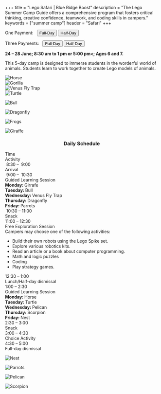 +++
title = "Lego Safari | Blue Ridge Boost"
description = "The Lego Summer Camp Guide offers a comprehensive program that fosters critical thinking, creative confidence, teamwork, and coding skills in campers."
keywords = ["summer camp"]
header = "Safari"
+++

<p></p>

<div class="container">
    <div class="row pb-1">
        <div class="col-4">
            <p> One Payment: &nbsp;
                <a href="https://summer-24-ages-6-to-7-full-day.cheddarup.com"><button class="button-8s" role="button">Full-Day</button></a>  <a href="https://summer-24-ages-6-and-7-half-day.cheddarup.com"><button class="button-8s" role="button">Half-Day</button></a>
            </p>
            <p> Three Payments: &nbsp;
                <a href="https://summer-24-ages-6-and-7-full-day-3-payments.cheddarup.com"><button class="button-8s" role="button">Full-Day</button></a>  <a href="https://summer-24-ages-6-and-7-half-day-3-payments.cheddarup.com"><button class="button-8s" role="button">Half-Day</button></a> <br>
            </p>
        </div>
        <div class="col-8">
            <p><b>24 &ndash; 28 June; 8:30 am to 1 pm or 5:00 pm<; Ages 6 and 7.</b></p>
            <p>This 5-day camp is designed to immerse students in the worderful world of animals. Students learn to work together to create Lego models of animals.
            </p>
        </div>
    </div>
    <div class="row pb-1">
        <div class="col-3"><img src="/images/camps/safari/horse.jpg" alt="Horse" class="img-fluid"></div>
        <div class="col-3"><img src="/images/camps/safari/gorilla.jpg" alt="Gorilla" class="img-fluid"></div>
        <div class="col-3"><img src="/images/camps/safari/venus_fly_trap.jpg" alt="Venus Fly Trap" class="img-fluid"></div>
        <div class="col-3"><img src="/images/camps/safari/turtle.jpg" alt="Turtle" class="img-fluid"></div>
    </div>
    <div class="row pb-1">
        <div class="col-3">
            <div class="v-stack p-2">
                <p></p>
                <div><img src="/images/camps/safari/bull.jpg" alt="Bull" class="img-fluid"> </div>
                <p></p>
                <div><img src="/images/camps/safari/dragonfly.jpg" alt="Dragonfly" class="img-fluid"> </div>
                <p></p>
                <div><img src="/images/camps/safari/frogs.jpg" alt="Frogs" class="img-fluid"> </div>
                <p></p>
                <div><img src="/images/camps/safari/giraffe.jpg" alt="Giraffe" class="img-fluid"> </div>
            </div>
        </div>
        <div class="col-6">
            <div class="container p-0 m-0 b-0">
                <h3 align="center">Daily Schedule</h3>
                <div class="row py-1 table-header">
                    <div class="col-2 text-center">Time</div>	
                    <div class="col-10">Activity</div>
                </div>
                <div class="row py-1">
                    <div class="col-2 text-center">&nbsp;8:30 &ndash; &nbsp;9:00</div>
                    <div class="col-10">Arrival</div>
                </div>
                <div class="row py-1 table-dark-row">
                    <div class="col-2 text-center">&nbsp;9:00 &ndash; &nbsp;10:30	</div>
                    <div class="col-10 ">Guided Learning Session<br>
                        <b>Monday: </b> Girrafe <br>
                        <b>Tuesday: </b> Bull<br>
                        <b>Wednesday: </b> Venus Fly Trap<br>
                        <b>Thursday: </b> Dragonfly<br>
                        <b>Friday: </b> Parrots<br>
                    </div>
                </div>
                <div class="row py-1">
                    <div class="col-2 text-center">&nbsp;10:30 &ndash; 11:00 </div>
                    <div class="col-10">Snack</div>
                </div>
                <div class="row py-1 table-dark-row">
                    <div class="col-2 text-center">11:00 &ndash; 12:30</div>	
                    <div class="col-10">Free Exploration Session<br>
                        Campers may choose one of the following activities:
                        <ul>
                            <li>Build their own robots using the Lego Spike set.</li>
                            <li>Explore various robotics kits.</li>
                            <li>Read an article or a book about computer programming.</li>
                            <li>Math and logic puzzles</li>
                            <li>Coding</li>
                            <li>Play strategy games.</li>
                        </ul> 
                    </div>
                </div>
                <div class="row py-1">
                    <div class="col-2 text-center">12:30 &ndash; 1:00</div>
                    <div class="col-10">Lunch/Half-day dismissal</div>
                </div>
                <div class="row py-1 table-dark-row">
                    <div class="col-2 text-center">1:00 &ndash; 2:30</div>	
                    <div class="col-10">Guided Learning Session<br>
                        <b>Monday: </b> Horse<br>
                        <b>Tuesday: </b>Turtle<br>
                        <b>Wednesday: </b>Pelican<br>
                        <b>Thursday: </b>Scorpion<br>
                        <b>Friday: </b> Nest<br>
                    </div>
                </div>
                <div class="row py-1">
                    <div class="col-2 text-center">2:30 &ndash; 3:00</div>	
                    <div class="col-10">Snack</div>
                </div>
                <div class="row py-1 table-dark-row">
                    <div class="col-2 text-center">3:00  &ndash;  4:30	</div>
                    <div class="col-10">Choice Activity</div>
                </div>
                <div class="row py-1">
                    <div class="col-2 text-center">4:30  &ndash;  5:00	</div>
                    <div class="col-10">Full-day dismissal</div>
                </div>
            </div>
        </div>
        <div class="col-3">
            <div class="v-stack p-2">
                <p></p>
                <div><img src="/images/camps/safari/nest.jpg" alt="Nest" class="img-fluid"> </div>
                <p></p>
                <div><img src="/images/camps/safari/parrots.jpg" alt="Parrots" class="img-fluid"> </div>
                <p></p>
                <div><img src="/images/camps/safari/pelican.jpg" alt="Pelican" class="img-fluid"> </div>
                <p></p>
                <div><img src="/images/camps/safari/scorpion.jpg" alt="Scorpion" class="img-fluid"> </div>
            </div>
        </div>
        </div> <!-- inner container -->
    </div>
</div> <!-- outer container -->